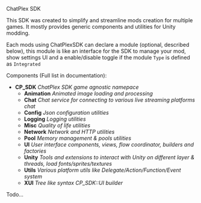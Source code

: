 ChatPlex SDK

This SDK was created to simplify and streamline mods creation for multiple games. It mostly provides generic components and utilities for Unity modding.

Each mods using ChatPlexSDK can declare a module (optional, described below), this module is like an interface for the SDK to manage your mod, show settings UI and a enable/disable toggle if the module `Type` is defined as `Integrated`

Components (Full list in documentation):
- **CP_SDK** *ChatPlex SDK game agnostic namepace*
  * **Animation** *Animated image loading and processing*
  * **Chat** *Chat service for connecting to various live streaming platforms chat*
  * **Config** *Json configuration utilities*
  * **Logging** *Logging utilities*
  * **Misc** *Quality of life utilities*
  * **Network** *Network and HTTP utilities*
  * **Pool** *Memory management & pools utilities*
  * **UI** *User interface components, views, flow coordinator, builders and factories*
  * **Unity** *Tools and extensions to interact with Unity on different layer & threads, load fonts/sprites/textures*
  * **Utils** *Various platform utils like Delegate/Action/Function/Event system*
  * **XUI** *Tree like syntax CP_SDK::UI builder*

Todo...